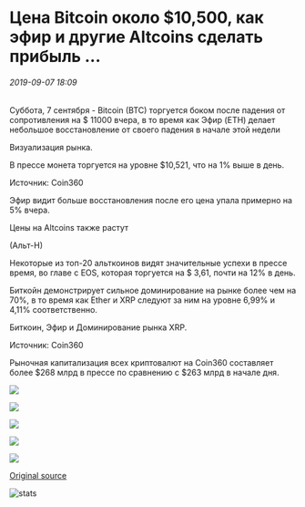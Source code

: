 # Цена Bitcoin около $10,500, как эфир и другие Altcoins сделать прибыль ...

###### 2019-09-07 18:09

Суббота, 7 сентября - Bitcoin (BTC) торгуется боком после падения от сопротивления на $ 11000 вчера, в то время как Эфир (ETH) делает небольшое восстановление от своего падения в начале этой недели

Визуализация рынка.

В прессе монета торгуется на уровне $10,521, что на 1% выше в день.

Источник: Coin360

Эфир видит больше восстановления после его цена упала примерно на 5% вчера.

Цены на Altcoins также растут

(Альт-Н)

Некоторые из топ-20 альткоинов видят значительные успехи в прессе время, во главе с EOS, которая торгуется на $ 3,61, почти на 12% в день.

Биткойн демонстрирует сильное доминирование на рынке более чем на 70%, в то время как Ether и XRP следуют за ним на уровне 6,99% и 4,11% соответственно.

Биткоин, Эфир и Доминирование рынка XRP.

Источник: Coin360

Рыночная капитализация всех криптовалют на Coin360 составляет более $268 млрд в прессе по сравнению с $263 млрд в начале дня.

![](https://s3.cointelegraph.com/storage/uploads/view/d33e8fba549c132a21227494c702c2a5.png)

![](https://s3.cointelegraph.com/storage/uploads/view/687e0d365d5ca50b9a60c3e06080f730.png)

![](https://s3.cointelegraph.com/storage/uploads/view/502e1385be674c9cbeb0cf9c501c7221.png)

![](https://s3.cointelegraph.com/storage/uploads/view/24dda3f702597bfb2b0eb80b48cb7bf2.png)

![](https://s3.cointelegraph.com/storage/uploads/view/db4d3ce5ad6e0c139a9417f4489c11b2.png)

[Original source](https://cointelegraph.com/news/bitcoin-price-near-10-500-as-ether-and-other-altcoins-make-gains)

![stats](https://c.statcounter.com/11760860/0/a89fa40b/1/ "stats")
